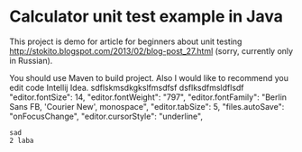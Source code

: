Calculator unit test example in Java
===============

This project is demo for article for beginners about unit testing http://stokito.blogspot.com/2013/02/blog-post_27.html (sorry, currently only in Russian).

You should use Maven to build project.
Also I would like to recommend you edit code Intellij Idea.
sdflskmsdkgkslfmsdfsf
dsflksdfmsldflsdf
"editor.fontSize": 14,
    "editor.fontWeight": "797",
    "editor.fontFamily": "Berlin Sans FB, 'Courier New', monospace",
    "editor.tabSize": 5,
    "files.autoSave": "onFocusChange",
    "editor.cursorStyle": "underline",
    
    sad
    2 laba
    